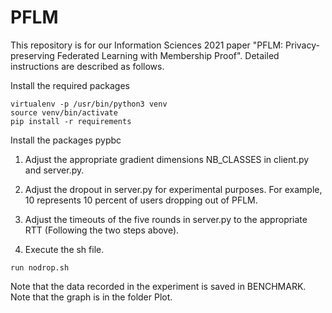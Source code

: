 # PFLM

This repository is for our Information Sciences 2021 paper "PFLM: Privacy-preserving Federated Learning with Membership Proof". Detailed instructions are described as follows.


Install the required packages
```
virtualenv -p /usr/bin/python3 venv
source venv/bin/activate
pip install -r requirements
```
Install the packages pypbc

1. Adjust the appropriate gradient dimensions NB_CLASSES in client.py and server.py.

2. Adjust the dropout in server.py for experimental purposes. For example, 10 represents 10 percent of users dropping out of PFLM.

3. Adjust the timeouts of the five rounds in server.py to the appropriate RTT (Following the two steps above).

4. Execute the sh file.

```
run nodrop.sh
```

Note that the data recorded in the experiment is saved in BENCHMARK.
Note that the graph is in the folder Plot.
